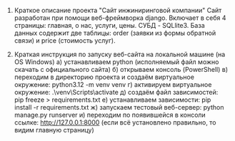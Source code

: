 1. Краткое описание проекта "Сайт инжиниринговой компании"
Сайт разработан при помощи веб-фреймворка django. Включает в себя 4 страницы: главная, о нас, услуги, цены.
СУБД - SQLlite3. База данных содержит две таблицы: order (заявки из формы обратной связи) и price (стоимость услуг).

3. Краткая инструкция по запуску веб-сайта на локальной машине (на OS Windows)
  а) устанавливаем python (исполняемый файл можно скачать с официального сайта)
  б) открываем консоль (PowerShell)
  в) переходим в директорию проекта и создаём виртуальное окружение: python3.12 -m venv venv
  г) активируем виртуальное окружение: .\venv\Scripts\activate
  д) создаём файл зависимостей: pip freeze > requirements.txt
  е) устанавливаем зависимости: pip install -r requirements.txt
  ж) запускаем тестовый веб-сервер: python manage.py runserver
  и) переходим по появившейся в консоли ссылке: http://127.0.0.1:8000 (если всё установлено правильно, то видим главную страницу)
